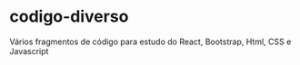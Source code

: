 # codigo-diverso
Vários fragmentos de código para estudo do React, Bootstrap, Html, CSS e Javascript
